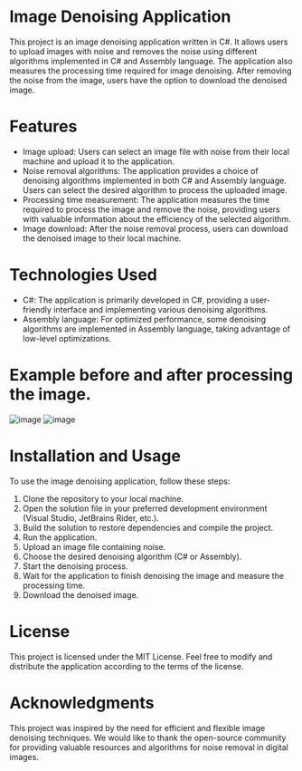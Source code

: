# Image Denoising Application
This project is an image denoising application written in C#. It allows users to upload images with noise and removes the noise using different algorithms implemented in C# and Assembly language. The application also measures the processing time required for image denoising. After removing the noise from the image, users have the option to download the denoised image.

# Features
- Image upload: Users can select an image file with noise from their local machine and upload it to the application.
- Noise removal algorithms: The application provides a choice of denoising algorithms implemented in both C# and Assembly language. Users can select the desired algorithm to process the uploaded image.
- Processing time measurement: The application measures the time required to process the image and remove the noise, providing users with valuable information about the efficiency of the selected algorithm.
- Image download: After the noise removal process, users can download the denoised image to their local machine.

# Technologies Used
- C#: The application is primarily developed in C#, providing a user-friendly interface and implementing various denoising algorithms.
- Assembly language: For optimized performance, some denoising algorithms are implemented in Assembly language, taking advantage of low-level optimizations.

# Example before and after processing the image.
 ![image](https://github.com/jakubmichaluszek/Image-Processing-App/assets/72355148/ab20caf9-af97-4c9f-9524-911458e54893)
 ![image](https://github.com/jakubmichaluszek/Image-Processing-App/assets/72355148/bf0216ed-397a-479b-a056-ed80fc0e2a36)


# Installation and Usage
To use the image denoising application, follow these steps:
1. Clone the repository to your local machine.
2. Open the solution file in your preferred development environment (Visual Studio, JetBrains Rider, etc.).
3. Build the solution to restore dependencies and compile the project.
4. Run the application.
5. Upload an image file containing noise.
6. Choose the desired denoising algorithm (C# or Assembly).
7. Start the denoising process.
8. Wait for the application to finish denoising the image and measure the processing time.
9. Download the denoised image.

# License
This project is licensed under the MIT License. Feel free to modify and distribute the application according to the terms of the license.

# Acknowledgments
This project was inspired by the need for efficient and flexible image denoising techniques. We would like to thank the open-source community for providing valuable resources and algorithms for noise removal in digital images.
